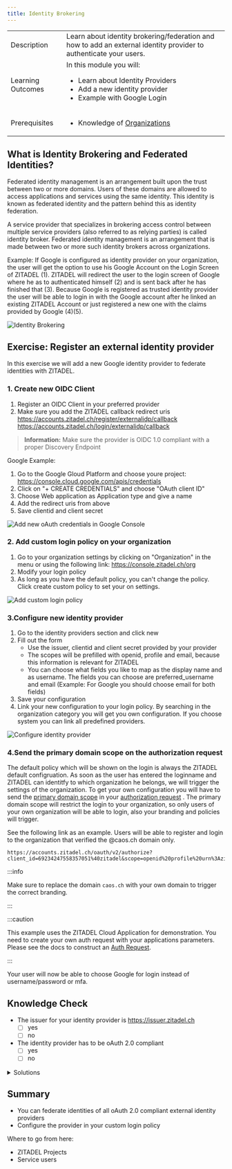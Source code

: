 ```yaml
---
title: Identity Brokering
---
```


<table class="table-wrapper">
    <tr>
        <td>Description</td>
        <td>Learn about identity brokering/federation and how to add an external identity provider to authenticate your users.</td>
    </tr>
    <tr>
        <td>Learning Outcomes</td>
        <td>
            In this module you will:
            <ul>
                <li>Learn about Identity Providers</li>
                <li>Add a new identity provider</li>
                <li>Example with Google Login</li>
            </ul>
        </td>
    </tr>
     <tr>
        <td>Prerequisites</td>
        <td>
            <ul>
                <li>Knowledge of <a href="/docs/guides/basics/organizations">Organizations</a></li>
            </ul>
        </td>
    </tr>
</table>

## What is Identity Brokering and Federated Identities?

Federated identity management is an arrangement built upon the trust between two or more domains. Users of these domains are allowed to access applications and services using the same identity.
This identity is known as federated identity and the pattern behind this as identity federation.

A service provider that specializes in brokering access control between multiple service providers (also referred to as relying parties) is called identity broker.
Federated identity management is an arrangement that is made between two or more such identity brokers across organizations.

Example:
If Google is configured as identity provider on your organization, the user will get the option to use his Google Account on the Login Screen of ZITADEL (1).
ZITADEL will redirect the user to the login screen of Google where he as to authenticated himself (2) and is sent back after he has finished that (3).
Because Google is registered as trusted identity provider the user will be able to login in with the Google account after he linked an existing ZITADEL Account or just registered a new one with the claims provided by Google (4)(5).

![Identity Brokering](/img/guides/identity_brokering.png)

## Exercise: Register an external identity provider

In this exercise we will add a new Google identity provider to federate identities with ZITADEL.

### 1. Create new OIDC Client

1. Register an OIDC Client in your preferred provider
2. Make sure you add the ZITADEL callback redirect uris
   https://accounts.zitadel.ch/register/externalidp/callback
   https://accounts.zitadel.ch/login/externalidp/callback

> **Information:** Make sure the provider is OIDC 1.0 compliant with a proper Discovery Endpoint

Google Example:

1. Go to the Google Gloud Platform and choose youre project: <https://console.cloud.google.com/apis/credentials>
2. Click on "+ CREATE CREDENTIALS" and choose "OAuth client ID"
3. Choose Web application as Application type and give a name
4. Add the redirect uris from above
5. Save clientid and client secret

![Add new oAuth credentials in Google Console](/img/google_add_credentials.gif)

### 2. Add custom login policy on your organization

1. Go to your organization settings by clicking on "Organization" in the menu or using the following link: <https://console.zitadel.ch/org>
2. Modify your login policy
3. As long as you have the default policy, you can't change the policy. Click create custom policy to set your on settings.

![Add custom login policy](/img/console_org_custom_login_policy.gif)

### 3.Configure new identity provider

1. Go to the identity providers section and click new
2. Fill out the form
   - Use the issuer, clientid and client secret provided by your provider
   - The scopes will be prefilled with openid, profile and email, because this information is relevant for ZITADEL
   - You can choose what fields you like to map as the display name and as username. The fields you can choose are preferred_username and email
     (Example: For Google you should choose email for both fields)
3. Save your configuration
4. Link your new configuration to your login policy. By searching in the organization category you will get you own configuration. If you choose system you can link all predefined providers.

![Configure identity provider](/img/console_org_identity_provider.gif)

### 4.Send the primary domain scope on the authorization request
The default policy which will be shown on the login is always the ZITADEL default configruation. As soon as the user has entered the loginname and ZITADEL can identitfy to which organization he belongs, we will trigger the settings of the organization.
To get your own configuration you will have to send the [primary domain scope](https://docs.zitadel.ch/docs/apis/openidoauth/scopes#reserved-scopes) in your [authorization request](https://docs.zitadel.ch/docs/guides/authentication/login-users/#auth-request) .
The primary domain scope will restrict the login to your organization, so only users of your own organization will be able to login, also your branding and policies will trigger.

See the following link as an example. Users will be able to register and login to the organization that verified the @caos.ch domain only.
```
https://accounts.zitadel.ch/oauth/v2/authorize?client_id=69234247558357051%40zitadel&scope=openid%20profile%20urn%3Azitadel%3Aiam%3Aorg%3Adomain%3Aprimary%3Acaos.ch&redirect_uri=https%3A%2F%2Fconsole.zitadel.ch%2Fauth%2Fcallback&state=testd&response_type=code&nonce=test&code_challenge=UY30LKMy4bZFwF7Oyk6BpJemzVblLRf0qmFT8rskUW0
```

:::info

Make sure to replace the domain `caos.ch` with your own domain to trigger the correct branding.

:::

:::caution

This example uses the ZITADEL Cloud Application for demonstration. You need to create your own auth request with your applications parameters. Please see the docs to construct an [Auth Request](https://docs.zitadel.ch/docs/guides/authentication/login-users/#auth-request).

:::

Your user will now be able to choose Google for login instead of username/password or mfa.

## Knowledge Check

* The issuer for your identity provider is <https://issuer.zitadel.ch>
    - [ ] yes
    - [ ] no
* The identity provider has to be oAuth 2.0 compliant
    - [ ] yes
    - [ ] no

<details>
    <summary>
        Solutions
    </summary>

* The issuer for your identity provider is https://issuer.zitadel.ch
    - [ ] yes
    - [x] no (The issuer is provided by your choosen identity provider. In the case of Google it's https://accounts.google.com)
* The identity provider has to be oAuth 2.0 compliant
    - [x] yes
    - [ ] no

</details>

## Summary

* You can federate identities of all oAuth 2.0 compliant external identity providers
* Configure the provider in your custom login policy

Where to go from here:

* ZITADEL Projects
* Service users
